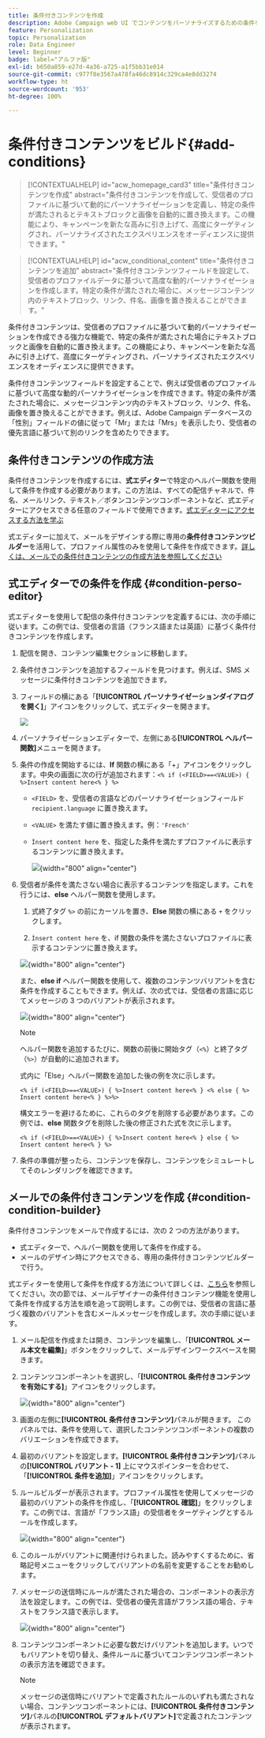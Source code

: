 ```yaml
---
title: 条件付きコンテンツを作成
description: Adobe Campaign web UI でコンテンツをパーソナライズするための条件を定義する方法について説明します
feature: Personalization
topic: Personalization
role: Data Engineer
level: Beginner
badge: label="アルファ版"
exl-id: b650a859-e27d-4a36-a725-a1f5bb31e014
source-git-commit: c977f8e3567a478fa46dc8914c329ca4e8dd3274
workflow-type: ht
source-wordcount: '953'
ht-degree: 100%

---
```


# 条件付きコンテンツをビルド{#add-conditions}

>[!CONTEXTUALHELP]
>id="acw_homepage_card3"
>title="条件付きコンテンツを作成"
>abstract="条件付きコンテンツを作成して、受信者のプロファイルに基づいて動的にパーソナライゼーションを定義し、特定の条件が満たされるとテキストブロックと画像を自動的に置き換えます。この機能により、キャンペーンを新たな高みに引き上げて、高度にターゲティングされ、パーソナライズされたエクスペリエンスをオーディエンスに提供できます。"



>[!CONTEXTUALHELP]
>id="acw_conditional_content"
>title="条件付きコンテンツを追加"
>abstract="条件付きコンテンツフィールドを設定して、受信者のプロファイルデータに基づいて高度な動的パーソナライゼーションを作成します。特定の条件が満たされた場合に、メッセージコンテンツ内のテキストブロック、リンク、件名、画像を置き換えることができます。"

条件付きコンテンツは、受信者のプロファイルに基づいて動的パーソナライゼーションを作成できる強力な機能で、特定の条件が満たされた場合にテキストブロックと画像を自動的に置き換えます。この機能により、キャンペーンを新たな高みに引き上げて、高度にターゲティングされ、パーソナライズされたエクスペリエンスをオーディエンスに提供できます。

条件付きコンテンツフィールドを設定することで、例えば受信者のプロファイルに基づいて高度な動的パーソナライゼーションを作成できます。特定の条件が満たされた場合に、メッセージコンテンツ内のテキストブロック、リンク、件名、画像を置き換えることができます。例えば、Adobe Campaign データベースの「性別」フィールドの値に従って「Mr」または「Mrs」を表示したり、受信者の優先言語に基づいて別のリンクを含めたりできます。

## 条件付きコンテンツの作成方法

条件付きコンテンツを作成するには、**式エディター**&#x200B;で特定のヘルパー関数を使用して条件を作成する必要があります。この方法は、すべての配信チャネルで、件名、メールリンク、テキスト／ボタンコンテンツコンポーネントなど、式エディターにアクセスできる任意のフィールドで使用できます。[式エディターにアクセスする方法を学ぶ](gs-personalization.md/#access)

式エディターに加えて、メールをデザインする際に専用の&#x200B;**条件付きコンテンツビルダー**&#x200B;を活用して、プロファイル属性のみを使用して条件を作成できます。[詳しくは、メールでの条件付きコンテンツの作成方法を参照してください](#condition-condition-builder)

## 式エディターでの条件を作成 {#condition-perso-editor}

式エディターを使用して配信の条件付きコンテンツを定義するには、次の手順に従います。この例では、受信者の言語（フランス語または英語）に基づく条件付きコンテンツを作成します。

1. 配信を開き、コンテンツ編集セクションに移動します。

1. 条件付きコンテンツを追加するフィールドを見つけます。例えば、SMS メッセージに条件付きコンテンツを追加できます。

1. フィールドの横にある「**[!UICONTROL パーソナライゼーションダイアログを開く]**」アイコンをクリックして、式エディターを開きます。

   ![](assets/open-perso-editor-sms.png)

1. パーソナライゼーションエディターで、左側にある&#x200B;**[!UICONTROL ヘルパー関数]**&#x200B;メニューを開きます。

1. 条件の作成を開始するには、**If** 関数の横にある「+」アイコンをクリックします。中央の画面に次の行が追加されます：`<% if (<FIELD>==<VALUE>) { %>Insert content here<% } %>`

   * `<FIELD>` を、受信者の言語などのパーソナライゼーションフィールド `recipient.language` に置き換えます。
   * `<VALUE>` を満たす値に置き換えます。例：`'French'`
   * `Ìnsert content here` を、指定した条件を満たすプロファイルに表示するコンテンツに置き換えます。

     ![](assets/condition-sample1.png){width="800" align="center"}

1. 受信者が条件を満たさない場合に表示するコンテンツを指定します。これを行うには、**else** ヘルパー関数を使用します。

   1. 式終了タグ `%>` の前にカーソルを置き、**Else** 関数の横にある `+` をクリックします。

   1. `Ìnsert content here` を、if 関数の条件を満たさないプロファイルに表示するコンテンツに置き換えます。

   ![](assets/condition-sample2.png){width="800" align="center"}

   また、**else if** ヘルパー関数を使用して、複数のコンテンツバリアントを含む条件を作成することもできます。例えば、次の式では、受信者の言語に応じてメッセージの 3 つのバリアントが表示されます。

   ![](assets/condition-sample3.png){width="800" align="center"}

   >[!NOTE]
   >
   >ヘルパー関数を追加するたびに、関数の前後に開始タグ（`<%`）と終了タグ（`%>`）が自動的に追加されます。
   >
   >式内に「Else」ヘルパー関数を追加した後の例を次に示します。
   >
   >`<% if (<FIELD>==<VALUE>) { %>Insert content here<% } <% else { %> Insert content here<% } %>%>`
   >
   >構文エラーを避けるために、これらのタグを削除する必要があります。この例では、**else** 関数タグを削除した後の修正された式を次に示します。
   >
   >`<% if (<FIELD>==<VALUE>) { %>Insert content here<% } else { %> Insert content here<% } %>`

1. 条件の準備が整ったら、コンテンツを保存し、コンテンツをシミュレートしてそのレンダリングを確認できます。

## メールでの条件付きコンテンツを作成 {#condition-condition-builder}

条件付きコンテンツをメールで作成するには、次の 2 つの方法があります。
* 式エディターで、ヘルパー関数を使用して条件を作成する。
* メールのデザイン時にアクセスできる、専用の条件付きコンテンツビルダーで行う。

式エディターを使用して条件を作成する方法について詳しくは、[こちら](#condition-perso-editor)を参照してください。次の節では、メールデザイナーの条件付きコンテンツ機能を使用して条件を作成する方法を順を追って説明します。この例では、受信者の言語に基づく複数のバリアントを含むメールメッセージを作成します。次の手順に従います。

1. メール配信を作成または開き、コンテンツを編集し、「**[!UICONTROL メール本文を編集]**」ボタンをクリックして、メールデザインワークスペースを開きます。

1. コンテンツコンポーネントを選択し、「**[!UICONTROL 条件付きコンテンツを有効にする]**」アイコンをクリックします。

   ![](assets/condition-email-enable.png){width="800" align="center"}

1. 画面の左側に&#x200B;**[!UICONTROL 条件付きコンテンツ]**&#x200B;パネルが開きます。 このパネルでは、条件を使用して、選択したコンテンツコンポーネントの複数のバリエーションを作成できます。

1. 最初のバリアントを設定します。**[!UICONTROL 条件付きコンテンツ]**&#x200B;パネルの&#x200B;**[!UICONTROL バリアント - 1]** 上にマウスポインターを合わせて、「**[!UICONTROL 条件を追加]**」アイコンをクリックします。

1. ルールビルダーが表示されます。プロファイル属性を使用してメッセージの最初のバリアントの条件を作成し、「**[!UICONTROL 確認]**」をクリックします。この例では、言語が「フランス語」の受信者をターゲティングとするルールを作成します。

   ![](assets/condition-email-rule.png){width="800" align="center"}

1. このルールがバリアントに関連付けられました。読みやすくするために、省略記号メニューをクリックしてバリアントの名前を変更することをお勧めします。

1. メッセージの送信時にルールが満たされた場合の、コンポーネントの表示方法を設定します。この例では、受信者の優先言語がフランス語の場合、テキストをフランス語で表示します。

   ![](assets/condition-email-variant1.png){width="800" align="center"}

1. コンテンツコンポーネントに必要な数だけバリアントを追加します。いつでもバリアントを切り替え、条件ルールに基づいてコンテンツコンポーネントの表示方法を確認できます。

   >[!NOTE]
   >メッセージの送信時にバリアントで定義されたルールのいずれも満たされない場合、コンテンツコンポーネントには、**[!UICONTROL 条件付きコンテンツ]**&#x200B;パネルの&#x200B;**[!UICONTROL デフォルトバリアント]**&#x200B;で定義されたコンテンツが表示されます。
